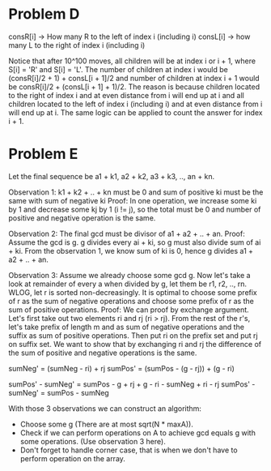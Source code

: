 # Problem D
consR[i] -> How many R to the left of index i (including i)
consL[i] -> how many L to the right of index i (including i)

Notice that after 10^100 moves, all children will be at index i or i + 1, where S[i] = 'R' and S[i] = 'L'.
The number of children at index i would be (consR[i]/2 + 1) + consL[i + 1]/2 and number of children at index i + 1 would be consR[i]/2 + (consL[i + 1] + 1)/2. The reason is because children located to the right of index i and at even distance from i will end up at i and all children located to the left of index i (including i) and at even distance from i will end up at i. The same logic can be applied to count the answer for index i + 1.

# Problem E
Let the final sequence be a1 + k1, a2 + k2, a3 + k3, .., an + kn.

Observation 1: k1 + k2 + .. + kn must be 0 and sum of positive ki must be the same with sum of negative ki
Proof: In one operation, we increase some ki by 1 and decrease some kj by 1 (i != j), so the total must be 0 and number of positive and negative operation is the same.

Observation 2: The final gcd must be divisor of a1 + a2 + .. + an.
Proof: Assume the gcd is g. g divides every ai + ki, so g must also divide sum of ai + ki. From the observation 1, we know sum of ki is 0, hence g divides a1 + a2 + .. + an.

Observation 3: Assume we already choose some gcd g. Now let's take a look at remainder of every a when divided by g, let them be r1, r2, .., rn. WLOG, let r is sorted non-decreasingly. It is optimal to choose some prefix of r as the sum of negative operations and choose some prefix of r as the sum of positive operations.
Proof: We can proof by exchange argument. Let's first take out two elements ri and rj (ri > rj). From the rest of the r's, let's take prefix of length m and as sum of negative operations and the suffix as sum of positive operations. Then put ri on the prefix set and put rj on suffix set. We want to show that by exchanging ri and rj the difference of the sum of positive and negative operations is the same.

sumNeg' = (sumNeg - ri) + rj
sumPos' = (sumPos - (g - rj)) + (g - ri)

sumPos' - sumNeg' = sumPos - g + rj + g - ri - sumNeg + ri - rj
sumPos' - sumNeg' = sumPos - sumNeg

With those 3 observations we can construct an algorithm:
* Choose some g (There are at most sqrt(N * maxA)).
* Check if we can perform operations on A to achieve gcd equals g with some operations. (Use observation 3 here).
* Don't forget to handle corner case, that is when we don't have to perform operation on the array.
